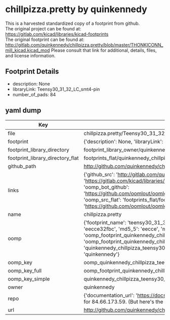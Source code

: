 # chillpizza.pretty by quinkennedy  
This is a harvested standardized copy of a footprint from github.  
The original project can be found at:  
https://gitlab.com/kicad/libraries/kicad-footprints  
The original footprint can be found at:
http://gitlab.com/quinkennedy/chillpizza.pretty/blob/master/THONKICONN_mill_kicad.kicad_mod
Please consult that link for additional, details, files, and license information.  
## Footprint Details
* description: None  
* libraryLink: Teensy30_31_32_LC_smt4-pin  
* number_of_pads: 84  
## yaml dump  
| Key | Value |  
| --- | --- |  
| file | chillpizza.pretty/Teensy30_31_32_LC_smt.kicad_mod |  
| footprint | {'description': None, 'libraryLink': 'Teensy30_31_32_LC_smt4-pin', 'number_of_pads': 84} |  
| footprint_library_directory | footprint_library_owner/quinkennedy_chillpizza.pretty |  
| footprint_library_directory_flat | footprints_flat/quinkennedy_chillpizza_teensy30_31_32_lc_smt/working |  
| github_path | http://github.com/quinkennedy/chillpizza.pretty/blob/master/Teensy30_31_32_LC_smt.kicad_mod |  
| links | {'github_src': 'http://gitlab.com/quinkennedy/chillpizza.pretty/blob/master/THONKICONN_mill_kicad.kicad_mod', 'github_src_repo': 'https://gitlab.com/kicad/libraries/kicad-footprints', 'oomp_bot': 'footprints/quinkennedy_chillpizza_teensy30_31_32_lc_smt/working', 'oomp_bot_github': 'https://github.com/oomlout/oomlout_oomp_footprint_bot/tree/main/footprints/quinkennedy_chillpizza_teensy30_31_32_lc_smt/working', 'oomp_src_flat': 'footprints_flat/footprints_flat/quinkennedy_chillpizza_teensy30_31_32_lc_smt/working', 'oomp_src_flat_github': 'https://github.com/oomlout/oomlout_oomp_footprint_src/tree/main/footprints_flat/quinkennedy_chillpizza_teensy30_31_32_lc_smt/working'} |  
| name | chillpizza.pretty |  
| oomp | {'footprint_name': 'teensy30_31_32_lc_smt', 'library_name': 'chillpizza', 'md5': 'eecce32fbc75b903cb491d67c43dcfbc', 'md5_10': 'eecce32fbc', 'md5_5': 'eecce', 'md5_6': 'eecce3', 'oomp_key': 'oomp_quinkennedy_chillpizza_teensy30_31_32_lc_smt', 'oomp_key_extra': 'oomp_footprint_quinkennedy_chillpizza_teensy30_31_32_lc_smt', 'oomp_key_full': 'oomp_footprint_quinkennedy_chillpizza_teensy30_31_32_lc_smt_eecce3', 'oomp_key_simple': 'quinkennedy_chillpizza_teensy30_31_32_lc_smt', 'original_filename': 'chillpizza.pretty/Teensy30_31_32_LC_smt.kicad_mod', 'owner_name': 'quinkennedy'} |  
| oomp_key | oomp_quinkennedy_chillpizza_teensy30_31_32_lc_smt |  
| oomp_key_full | oomp_footprint_quinkennedy_chillpizza_teensy30_31_32_lc_smt |  
| oomp_key_simple | quinkennedy_chillpizza_teensy30_31_32_lc_smt |  
| owner | quinkennedy |  
| repo | {'documentation_url': 'https://docs.github.com/rest/overview/resources-in-the-rest-api#rate-limiting', 'message': "API rate limit exceeded for 84.66.173.59. (But here's the good news: Authenticated requests get a higher rate limit. Check out the documentation for more details.)"} |  
| url | http://github.com/quinkennedy/chillpizza.pretty |  


